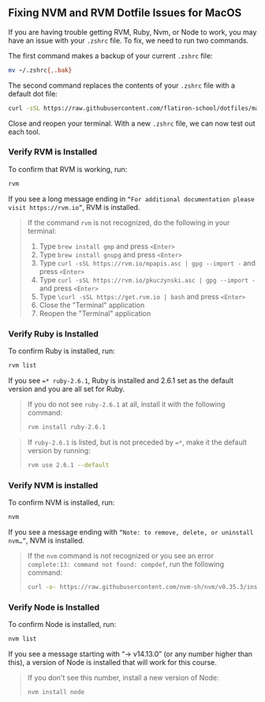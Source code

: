 ## Fixing NVM and RVM Dotfile Issues for MacOS

If you are having trouble getting RVM, Ruby, Nvm, or Node to work, you may have an issue with your `.zshrc` file. To fix, we need to run two commands.

The first command makes a backup of your current `.zshrc` file:

```sh
mv ~/.zshrc{,.bak}
```

The second command replaces the contents of your `.zshrc` file with a default dot file:

```sh
curl -sSL https://raw.githubusercontent.com/flatiron-school/dotfiles/master/.zshrc > ~/.zshrc
```

Close and reopen your terminal. With a new `.zshrc` file, we can now test out each tool.

### Verify RVM is Installed

To confirm that RVM is working, run:

```sh
rvm
```

If you see a long message ending in `“For additional documentation please visit https://rvm.io”`, RVM is installed. 

> If the command `rvm` is not recognized, do the following in your terminal:
>
> 1. Type `brew install gmp` and press `<Enter>`
> 2. Type `brew install gnupg` and press `<Enter>`
> 3. Type `curl -sSL https://rvm.io/mpapis.asc | gpg --import -` and press `<Enter>`
> 4. Type `curl -sSL https://rvm.io/pkuczynski.asc | gpg --import -` and press `<Enter>`
> 5. Type `\curl -sSL https://get.rvm.io | bash` and press `<Enter>`
> 6. Close the "Terminal" application
> 7. Reopen the "Terminal" application

### Verify Ruby is Installed

To confirm Ruby is installed, run:

```sh
rvm list
```

If you see `=* ruby-2.6.1`, Ruby is installed and 2.6.1 set as the default version and you are all set for Ruby.

> If you do not see `ruby-2.6.1` at all, install it with the following command:
> 
> ```sh
> rvm install ruby-2.6.1
> ```

> If `ruby-2.6.1` is listed, but is not preceded by `=*`, make it the default version by running:
> 
> ```sh
> rvm use 2.6.1 --default
> ```

### Verify NVM is installed

To confirm NVM is installed, run:

```sh
nvm
```

If you see a message ending with `“Note: to remove, delete, or uninstall nvm…”`, NVM is installed. 

> If the `nvm` command is not recognized or you see an error `complete:13: command not found: compdef`, run the following command:
> 
> ```sh
> curl -o- https://raw.githubusercontent.com/nvm-sh/nvm/v0.35.3/install.sh | bash
> ```

### Verify Node is Installed

To confirm Node is installed, run:

```sh
nvm list
```

If you see a message starting with “-> v14.13.0” (or any number higher than this), a version of Node is installed that will work for this course. 

> If you don't see this number, install a new version of Node:
> 
> ```
> nvm install node
> ```
